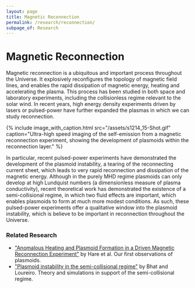 ```yaml
---
layout: page
title: Magnetic Reconnection
permalink: /research/reconnection/
subpage_of: Research
---
```


# Magnetic Reconnection
Magnetic reconnection is a ubiquitous and important process throughout the Universe. It explosively reconfigures the topology of magnetic field lines, and enables the rapid dissipation of magnetic energy, heating and accelerating the plasma. This process has been studied in both space and laboratory experiments, including the collisionless regime relevant to the solar wind. In recent years, high energy density experiments driven by lasers or pulsed-power have further expanded the plasmas in which we can study reconnection.

{% include image_with_caption.html 
    src="/assets/s1214_15-Shot.gif" 
    caption="Ultra-high speed imaging of the self-emission from a magnetic reconnection experiment, showing the development of plasmoids within the reconnection layer."
%}

In particular, recent pulsed-power experiments have demonstrated the development of the plasmoid instability, a tearing of the reconnecting current sheet, which leads to very rapid reconnection and dissipation of the magnetic energy. Although in the purely MHD regime plasmoids can only develop at high Lundquist numbers (a dimensionless measure of plasma conductivity), recent theoretical work has demonstrated the existence of a semi-collisional regime, in which two fluid effects are important, which enables plasmoids to form at much more modest conditions. As such, these pulsed-power experiments offer a qualitative window into the plasmoid instability, which is believe to be important in reconnection throughout the Universe.

### Related Research
- ["Anomalous Heating and Plasmoid Formation in a Driven Magnetic Reconnection Experiment"](https://arxiv.org/abs/1609.09234) by Hare et al. Our first observations of plasmoids.
- ["Plasmoid instability in the semi-collisional regime"](https://www.cambridge.org/core/journals/journal-of-plasma-physics/article/plasmoid-instability-in-the-semicollisional-regime/91BA39F256C2ED0DA225011CB945FF16) by Bhat and Loureiro. Theory and simulations in support of the semi-collisional regime.